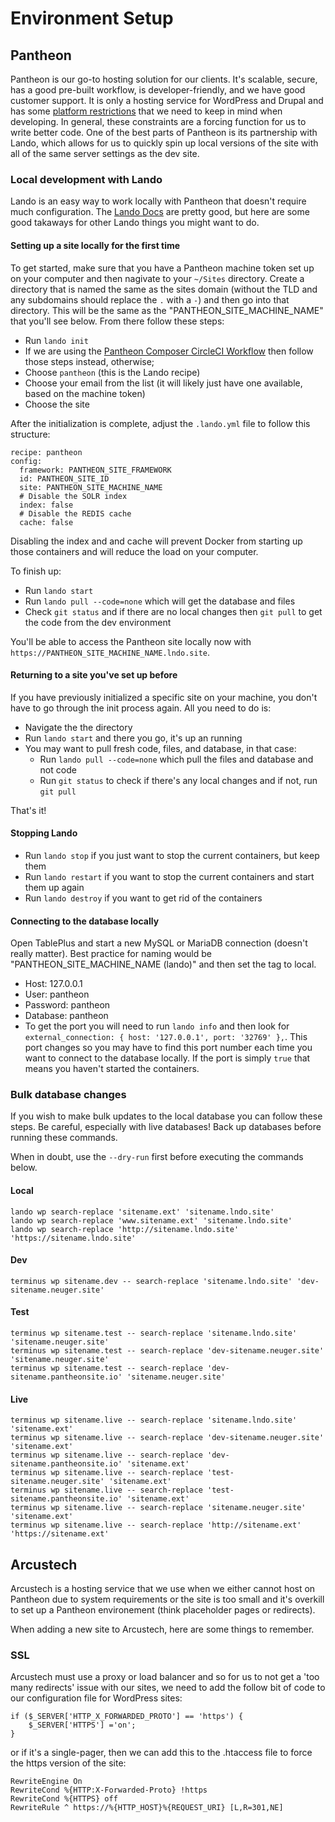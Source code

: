# Environment Setup

## Pantheon

Pantheon is our go-to hosting solution for our clients. It's scalable, secure, has a good pre-built workflow, is developer-friendly, and we have good customer support. It is only a hosting service for WordPress and Drupal and has some [platform restrictions](https://pantheon.io/docs/platform-considerations) that we need to keep in mind when developing. In general, these constraints are a forcing function for us to write better code. One of the best parts of Pantheon is its partnership with Lando, which allows for us to quickly spin up local versions of the site with all of the same server settings as the dev site.

### Local development with Lando

Lando is an easy way to work locally with Pantheon that doesn't require much configuration. The [Lando Docs](https://docs.lando.dev/config/pantheon.html) are pretty good, but here are some good takaways for other Lando things you might want to do.

#### Setting up a site locally for the first time

To get started, make sure that you have a Pantheon machine token set up on your computer and then nagivate to your `~/Sites` directory. Create a directory that is named the same as the sites domain (without the TLD and any subdomains should replace the `.` with a `-`) and then go into that directory. This will be the same as the "PANTHEON_SITE_MACHINE_NAME" that you'll see below. From there follow these steps:
* Run `lando init`
* If we are using the [Pantheon Composer CircleCI Workflow](https://github.com/neuger-digital/digital-team-standards/blob/master/environment-setup/pantheon-composer-workflow.md) then follow those steps instead, otherwise;
* Choose `pantheon` (this is the Lando recipe)
* Choose your email from the list (it will likely just have one available, based on the machine token)
* Choose the site

After the initialization is complete, adjust the `.lando.yml` file to follow this structure:
```
recipe: pantheon
config:
  framework: PANTHEON_SITE_FRAMEWORK
  id: PANTHEON_SITE_ID
  site: PANTHEON_SITE_MACHINE_NAME
  # Disable the SOLR index
  index: false
  # Disable the REDIS cache
  cache: false
```
Disabling the index and and cache will prevent Docker from starting up those containers and will reduce the load on your computer.

To finish up:
* Run `lando start`
* Run `lando pull --code=none` which will get the database and files
* Check `git status` and if there are no local changes then `git pull` to get the code from the dev environment

You'll be able to access the Pantheon site locally now with `https://PANTHEON_SITE_MACHINE_NAME.lndo.site`.

#### Returning to a site you've set up before

If you have previously initialized a specific site on your machine, you don't have to go through the init process again. All you need to do is:
* Navigate the the directory
* Run `lando start` and there you go, it's up an running
* You may want to pull fresh code, files, and database, in that case:
	* Run `lando pull --code=none` which pull the files and database and not code
	* Run `git status` to check if there's any local changes and if not, run `git pull`

That's it!

#### Stopping Lando

* Run `lando stop` if you just want to stop the current containers, but keep them
* Run `lando restart` if you want to stop the current containers and start them up again
* Run `lando destroy` if you want to get rid of the containers

#### Connecting to the database locally

Open TablePlus and start a new MySQL or MariaDB connection (doesn't really matter). Best practice for naming would be "PANTHEON_SITE_MACHINE_NAME (lando)" and then set the tag to local. 
* Host: 127.0.0.1
* User: pantheon
* Password: pantheon
* Database: pantheon
* To get the port you will need to run `lando info` and then look for `external_connection: { host: '127.0.0.1', port: '32769' },`. This port changes so you may have to find this port number each time you want to connect to the database locally. If the port is simply `true` that means you haven't started the containers.

### Bulk database changes

If you wish to make bulk updates to the local database you can follow these steps. Be careful, especially with live databases! Back up databases before running these commands.

When in doubt, use the `--dry-run` first before executing the commands below.

#### Local

```
lando wp search-replace 'sitename.ext' 'sitename.lndo.site'
lando wp search-replace 'www.sitename.ext' 'sitename.lndo.site'
lando wp search-replace 'http://sitename.lndo.site' 'https://sitename.lndo.site'
```

#### Dev

```
terminus wp sitename.dev -- search-replace 'sitename.lndo.site' 'dev-sitename.neuger.site'
```

#### Test

```
terminus wp sitename.test -- search-replace 'sitename.lndo.site' 'sitename.neuger.site'
terminus wp sitename.test -- search-replace 'dev-sitename.neuger.site' 'sitename.neuger.site'
terminus wp sitename.test -- search-replace 'dev-sitename.pantheonsite.io' 'sitename.neuger.site'
```

#### Live

```
terminus wp sitename.live -- search-replace 'sitename.lndo.site' 'sitename.ext'
terminus wp sitename.live -- search-replace 'dev-sitename.neuger.site' 'sitename.ext'
terminus wp sitename.live -- search-replace 'dev-sitename.pantheonsite.io' 'sitename.ext'
terminus wp sitename.live -- search-replace 'test-sitename.neuger.site' 'sitename.ext'
terminus wp sitename.live -- search-replace 'test-sitename.pantheonsite.io' 'sitename.ext'
terminus wp sitename.live -- search-replace 'sitename.neuger.site' 'sitename.ext'
terminus wp sitename.live -- search-replace 'http://sitename.ext' 'https://sitename.ext'

```

## Arcustech

Arcustech is a hosting service that we use when we either cannot host on Pantheon due to system requirements or the site is too small and it's overkill to set up a Pantheon environement (think placeholder pages or redirects).

When adding a new site to Arcustech, here are some things to remember.

### SSL

Arcustech must use a proxy or load balancer and so for us to not get a 'too many redirects' issue with our sites, we need to add the follow bit of code to our configuration file for WordPress sites:

```
if ($_SERVER['HTTP_X_FORWARDED_PROTO'] == 'https') {
	$_SERVER['HTTPS'] ='on';
}
```

or if it's a single-pager, then we can add this to the .htaccess file to force the https version of the site:

```
RewriteEngine On
RewriteCond %{HTTP:X-Forwarded-Proto} !https
RewriteCond %{HTTPS} off
RewriteRule ^ https://%{HTTP_HOST}%{REQUEST_URI} [L,R=301,NE]
```
